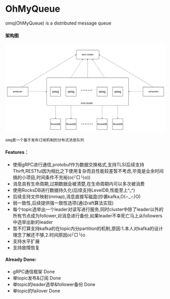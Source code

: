 # OhMyQueue
omq(OhMyQueue) is a distributed message queue

#### 架构图
   ![image](./doc/arch.png)

    omq是一个基于发布订阅机制的分布式消息队列

#### Features：
* 使用gRPC进行通信,protobuf作为数据交换格式,支持TLS(后续支持Thirft,RESTful因为相比之下使用复杂而且性能较差暂不考虑,毕竟是业余时间搞的小项目,时间条件不充裕(o(╯□╰)o))
* 消息具有生命周期,过期数据会被清楚,在生命周期内可以多次被消费
* 使用RocksDB进行数据持久化(后续支持LevelDB,性能至上^_^)
* 后续支持文件映射(mmap),消息直接写磁盘(抄袭kafka,O(∩_∩)O)
* 弱一致性,后续提供强一致性选项(通过raft算法实现)
* 每个topic选举出一个leader对读写进行服务,同时cluster中除了leader以外的所有节点成为follower,对消息进行备份,如果leader不幸死亡马上从followers中选举出新的leader
* 暂不打算支持kafka的在topic内分partition的机制,原因:1.本人对kafka的设计理念了解还不够,2.时间原因o(╯□╰)o
* 支持水平扩展
* 支持故障恢复

#### Already Done:
* gRPC通信框架 Done
* 单topic发布&订阅 Done
* 单topic的leader选举&follower备份 Done
* 单topic的failover Done
